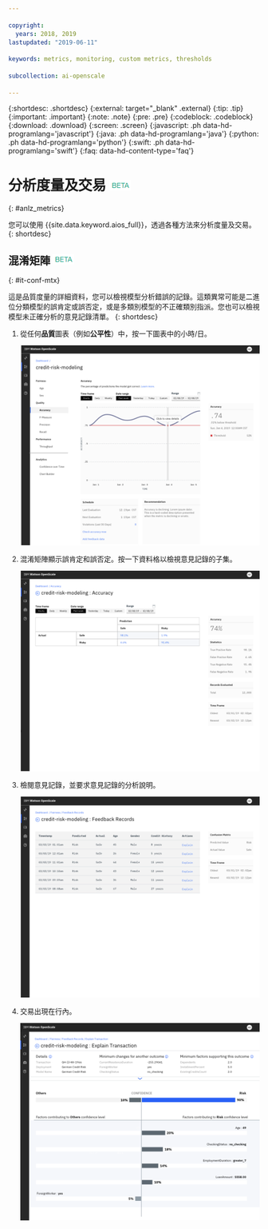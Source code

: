 ```yaml
---

copyright:
  years: 2018, 2019
lastupdated: "2019-06-11"

keywords: metrics, monitoring, custom metrics, thresholds

subcollection: ai-openscale

---
```


{:shortdesc: .shortdesc}
{:external: target="_blank" .external}
{:tip: .tip}
{:important: .important}
{:note: .note}
{:pre: .pre}
{:codeblock: .codeblock}
{:download: .download}
{:screen: .screen}
{:javascript: .ph data-hd-programlang='javascript'}
{:java: .ph data-hd-programlang='java'}
{:python: .ph data-hd-programlang='python'}
{:swift: .ph data-hd-programlang='swift'}
{:faq: data-hd-content-type='faq'}

# 分析度量及交易 ![測試版標記](images/beta.png)
{: #anlz_metrics}

您可以使用 {{site.data.keyword.aios_full}}，透過各種方法來分析度量及交易。
{: shortdesc}

## 混淆矩陣 ![測試版標記](images/beta.png)
{: #it-conf-mtx}

這是品質度量的詳細資料，您可以檢視模型分析錯誤的記錄。這類異常可能是二進位分類模型的誤肯定或誤否定，或是多類別模型的不正確類別指派。您也可以檢視模型未正確分析的意見記錄清單。
{: shortdesc}

1. 從任何**品質**圖表（例如**公平性**）中，按一下圖表中的小時/日。
    
    ![交易清單 - 偏誤](images/Confusion_Matrix_040819.004.png)

1. 混淆矩陣顯示誤肯定和誤否定。按一下資料格以檢視意見記錄的子集。

    ![交易清單 - 偏誤](images/Confusion_Matrix_040819.005.png)

1. 檢閱意見記錄，並要求意見記錄的分析說明。

    ![交易清單 - 偏誤](images/Confusion_Matrix_040819.006.png)

1. 交易出現在行內。

    ![交易清單 - 偏誤](images/Confusion_Matrix_040819.007.png)

